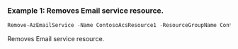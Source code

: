 ### Example 1: Removes Email service resource.
```powershell
Remove-AzEmailService -Name ContosoAcsResource1 -ResourceGroupName ContosoResourceProvider1 
```

Removes Email service resource.

